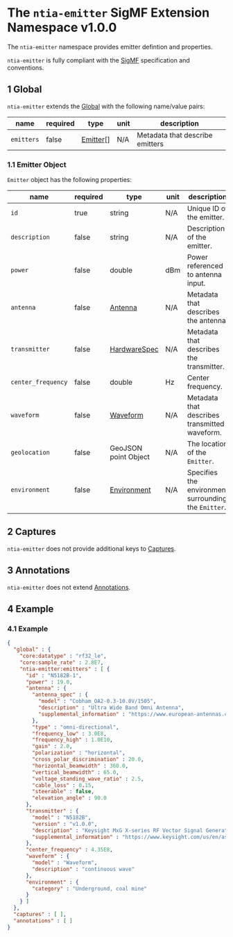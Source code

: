 # The `ntia-emitter` SigMF Extension Namespace v1.0.0

The `ntia-emitter` namespace provides emitter defintion and properties.

`ntia-emitter` is fully compliant with the [SigMF](https://github.com/sigmf/SigMF/blob/sigmf-v1.x/sigmf-spec.md#namespaces) specification and conventions.

## 1 Global

`ntia-emitter` extends the [Global](https://github.com/sigmf/SigMF/blob/sigmf-v1.x/sigmf-spec.md#global-object) with the following name/value pairs:

|name|required|type|unit|description|
|----|--------------|-------|-------|-----------|
`emitters`|false|[Emitter](#11-emitter-object)[]|N/A|Metadata that describe emitters

### 1.1 Emitter Object

`Emitter` object has the following properties:

| name               |required|type|unit| description                                          |
|--------------------|--------------|-------|-------|------------------------------------------------------|
| `id`               |true|string|N/A| Unique ID of the emitter.                            |
| `description`      |false|string|N/A| Description of the emitter.                          |
| `power`            |false|double|dBm| Power referenced to antenna input.                   |
| `antenna`          |false|[Antenna](ntia-core.sigmf-ext.md#12-antenna-object)|N/A| Metadata that describes the antenna.                 |
| `transmitter`      |false|[HardwareSpec](ntia-core.sigmf-ext.md#13-hardwarespec-object)|N/A| Metadata that describes the transmitter.             |
| `center_frequency` |false|double|Hz| Center frequency.                                    |
| `waveform`         |false| [Waveform](ntia-waveform.sigmf-ext.md)|N/A| Metadata that describes transmitted waveform.        |
| `geolocation`      |false|GeoJSON point Object|N/A| The location of the `Emitter`.                       |
| `environment`      |false|[Environment](ntia-environment.sigmf-ext.md#11-environment-object)|N/A| Specifies the environment surrounding the `Emitter`. |

## 2 Captures

`ntia-emitter` does not provide additional keys to [Captures](https://github.com/sigmf/SigMF/blob/sigmf-v1.x/sigmf-spec.md#captures-array).

## 3 Annotations

`ntia-emitter` does not extend [Annotations](https://github.com/sigmf/SigMF/blob/sigmf-v1.x/sigmf-spec.md#annotations-array).

## 4 Example

### 4.1  Example

```json
{
  "global" : {
    "core:datatype" : "rf32_le",
    "core:sample_rate" : 2.8E7,
    "ntia-emitter:emitters" : [ {
      "id" : "N5182B-1",
      "power" : 19.0,
      "antenna" : {
        "antenna_spec" : {
          "model" : "Cobham_OA2-0.3-10.0V/1505",
          "description" : "Ultra Wide Band Omni Antenna",
          "supplemental_information" : "https://www.european-antennas.co.uk/media/1638/ds1505-060510.pdf"
        },
        "type" : "omni-directional",
        "frequency_low" : 3.0E8,
        "frequency_high" : 1.0E10,
        "gain" : 2.0,
        "polarization" : "horizontal",
        "cross_polar_discrimination" : 20.0,
        "horizontal_beamwidth" : 360.0,
        "vertical_beamwidth" : 65.0,
        "voltage_standing_wave_ratio" : 2.5,
        "cable_loss" : 0.15,
        "steerable" : false,
        "elevation_angle" : 90.0
      },
      "transmitter" : {
        "model" : "N5182B",
        "version" : "v1.0.0",
        "description" : "Keysight MxG X-series RF Vector Signal Generator",
        "supplemental_information" : "https://www.keysight.com/us/en/assets/7018-03380/data-sheets/5991-0038.pdf"
      },
      "center_frequency" : 4.35E8,
      "waveform" : {
        "model" : "Waveform",
        "description" : "continuous wave"
      },
      "environment" : {
        "category" : "Underground, coal mine"
      }
    } ]
  },
  "captures" : [ ],
  "annotations" : [ ]
}
```

